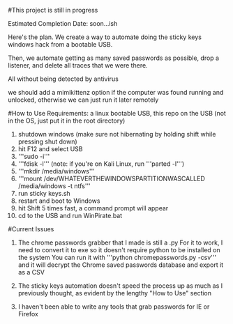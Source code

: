 #This project is still in progress

Estimated Completion Date: soon...ish

Here's the plan. We create a way to automate doing the sticky keys windows hack from a bootable USB.

Then, we automate getting as many saved passwords as possible, drop a listener, and delete all traces that we were there.

All without being detected by antivirus

we should add a mimikittenz option if the computer was found running and unlocked, otherwise we can just run it later remotely


#How to Use
Requirements: a linux bootable USB, this repo on the USB (not in the OS, just put it in the root directory)
1) shutdown windows  (make sure not hibernating by holding shift while pressing shut down)
2) hit F12 and select USB
3) '''sudo -i'''
4) '''fdisk -l'''  (note: if you're on Kali Linux, run '''parted -l''')
5) '''mkdir /media/windows'''
6) '''mount /dev/WHATEVERTHEWINDOWSPARTITIONWASCALLED /media/windows -t ntfs'''
7) run sticky keys.sh
8) restart and boot to Windows
9) hit Shift 5 times fast, a command prompt will appear
10) cd to the USB and run WinPirate.bat

#Current Issues
1) The chrome passwords grabber that I made is still a .py    For it to work, I need to convert it to exe so it doesn't require python to be installed on the system
You can run it with '''python chromepasswords.py -csv''' and it will decrypt the Chrome saved passwords database and export it as a CSV

2) The sticky keys automation doesn't speed the process up as much as I previously thought, as evident by the lengthy "How to Use" section

3) I haven't been able to write any tools that grab passwords for IE or Firefox